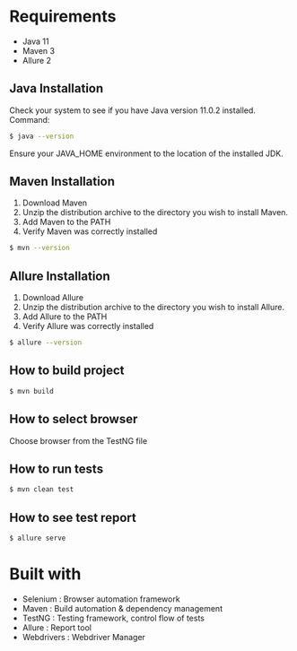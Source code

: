 # Requirements
* Java 11
* Maven 3
* Allure 2


## Java Installation
Check your system to see if you have Java version 11.0.2 installed.
Command:
```bash
$ java --version
```
Ensure your JAVA_HOME environment to the location of the installed JDK.
## Maven Installation
1. Download Maven
2. Unzip the distribution archive to the directory you wish to install Maven.
3. Add Maven to the PATH
4. Verify Maven was correctly installed
```bash
$ mvn --version
```
## Allure Installation
1. Download Allure
2. Unzip the distribution archive to the directory you wish to install Allure.
3. Add Allure to the PATH
4. Verify Allure was correctly installed
```bash
$ allure --version
```

## How to build project
```bash
$ mvn build
```

## How to select browser
Choose browser from the TestNG file

## How to run tests
```bash
$ mvn clean test
```
## How to see test report
```bash
$ allure serve
```
# Built with
- Selenium : Browser automation framework
- Maven : Build automation & dependency management
- TestNG : Testing framework, control flow of tests
- Allure : Report tool
- Webdrivers : Webdriver Manager
